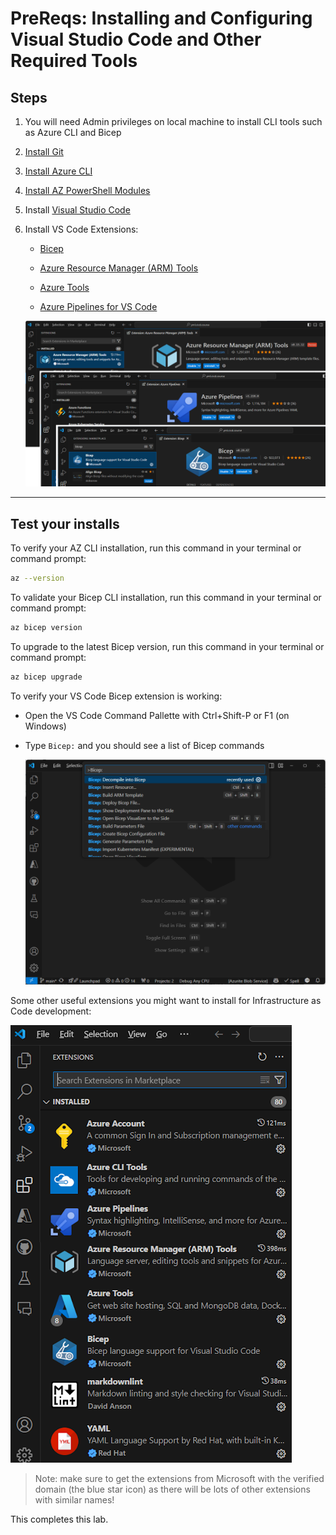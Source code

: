 # PreReqs: Installing and Configuring Visual Studio Code and Other Required Tools

## Steps

1. You will need Admin privileges on local machine to install CLI tools such as Azure CLI and Bicep

1. [Install Git](https://github.com/git-guides/install-git)

1. [Install Azure CLI](https://learn.microsoft.com/en-us/cli/azure/install-azure-cli)

1. [Install AZ PowerShell Modules](https://learn.microsoft.com/en-us/powershell/azure/install-azure-powershell)

1. Install [Visual Studio Code](https://code.visualstudio.com/download)

1. Install VS Code Extensions:
   - [Bicep](https://marketplace.visualstudio.com/items?itemName=ms-azuretools.vscode-bicep)

   - [Azure Resource Manager (ARM) Tools](https://marketplace.visualstudio.com/items?itemName=msazurermtools.azurerm-vscode-tools)

   - [Azure Tools](https://marketplace.visualstudio.com/items?itemName=ms-vscode.vscode-node-azure-pack)

   - [Azure Pipelines for VS Code](https://marketplace.visualstudio.com/items?itemName=ms-azure-devops.azure-pipelines)

   ![VS Code Extensions](img/200_vscode_extensions.png)

---

## Test your installs

To verify your AZ CLI installation, run this command in your terminal or command prompt:

``` bash
az --version
```

To validate your Bicep CLI installation, run this command in your terminal or command prompt:

``` bash
az bicep version
```

To upgrade to the latest Bicep version, run this command in your terminal or command prompt:

``` bash
az bicep upgrade
```

To verify your VS Code Bicep extension is working:

- Open the VS Code Command Pallette with Ctrl+Shift-P or F1 (on Windows)
- Type `Bicep:` and you should see a list of Bicep commands

  ![VS Code Bicep](img/210_vscode_Bicep.png)

Some other useful extensions you might want to install for Infrastructure as Code development:
  
  ![VS Code Extensions](img/220_vscode_Extensions.png)

> Note: make sure to get the extensions from Microsoft with the verified domain (the blue star icon) as there will be lots of other extensions with similar names!

<!-- ------------------------------------------------------------------------------------------ -->

This completes this lab.
